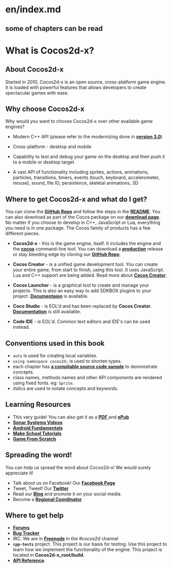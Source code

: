 # en/index.md

## some of chapters can be read

# What is Cocos2d-x?

## About Cocos2d-x
Started in 2010, Cocos2d-x is an open source, cross-platform game engine. It is
loaded with powerful features that allows developers to create spectacular games
with ease.

## Why choose Cocos2d-x
Why would you want to choose Cocos2d-x over other available game engines?

  * Modern C++ API (please refer to the modernizing done in [__version 3.0__](https://github.com/cocos2d/cocos2d-x/blob/cocos2d-x-3.0/docs/RELEASE_NOTES.md#c11-features))

  * Cross-platform - desktop and mobile

  * Capability to test and debug your game on the desktop and then push it to a
  mobile or desktop target
  
  * A vast API of functionality including sprites, actions, animations, particles,
  transitions, timers, events (touch, keyboard, accelerometer, mouse), sound,
  file IO, persistence, skeletal animations, 3D

## Where to get Cocos2d-x and what do I get?
You can clone the [__GitHub Repo__](https://github.com/cocos2d/cocos2d-x) and follow the steps in the [__README__](https://github.com/cocos2d/cocos2d-x/blob/v3/README.md). You can also download as part of the Cocos package on our [__download page__](http://cocos2d-x.org/download). No matter if you choose to develop in C++, JavaScript or Lua, everything you need is in one package. The Cocos family of products has a few different pieces.

  * __Cocos2d-x__ - this is the game engine, itself. It includes the engine and the
  [__cocos__](http://cocos2d-x.org/docs/editors_and_tools/cocosCLTool/index.html) command-line tool. You can download a [__production__](http://cocos2d-x.org/download)
  release or stay bleeding edge by cloning our [__GitHub Repo__](https://github.com/cocos2d/cocos2d-x).

  * __Cocos Creator__ - is a unified game development tool. You can create your
  entire game, from start to finish, using this tool. It uses JavaScript. Lua and
  C++ support are being added. Read more about [__Cocos Creator__](http://cocos2d-x.org/docs/editors_and_tools/creator/index.html).

  * __Cocos Launcher__ - is a graphical tool to create and manage your projects.
  This is also an easy way to add SDKBOX plugins to your project. [__Documentaion__](http://cocos2d-x.org/docs/cocos/cocos/index.html)
  is available.

  * __Coco Studio__ - is EOL'd and has been replaced by __Cocos Creator__. [__Documentation__](http://cocos2d-x.org/docs/deprecated/studio/index.html)
  is still available.

  * __Code IDE__ -  is EOL'd. Common text editors and IDE's can be used instead.

## Conventions used in this book
* `auto` is used for creating local variables.
* `using namespace cocos2d;` is used to shorten types.
* each chapter has [__a compilable source code sample__](https://github.com/chukong/programmers-guide-samples) to  demonstrate concepts.
* class names, methods names and other API components are rendered using fixed fonts. eg: `Sprite`.
* *italics* are used to notate concepts and keywords.

## Learning Resources
* This very guide! You can also get it as a [__PDF__ ](http://cocos2d-x.org/docs/ProgrammersGuide.pdf) and [__ePub__](http://cocos2d-x.org/docs/ProgrammersGuide.epub)
* [__Sonar Systems Videos__](https://www.youtube.com/user/sonarsystemslimited/search?query=Cocos2d-x)
* [__Android Fundamentals__](https://developer.android.com/guide/components/fundamentals.html)
* [__Make School Tutorials__](https://www.makeschool.com/tutorials/)
* [__Game From Scratch__](http://www.gamefromscratch.com/page/cocos2d-x-CPP-Game-Programming-Tutorial-Series.aspx)

## Spreading the word!
You can help us spread the word about Cocos2d-x! We would surely appreciate it!

* Talk about us on Facebook! Our [__Facebook Page__](https://www.facebook.com/cocos2dx/)
* Tweet, Tweet! Our [__Twitter__](https://twitter.com/cocos2dx)
* Read our [__Blog__](http://blog.Cocos2d-x.org/) and promote it on your social media.
* Become a [__Regional Coordinator__](http://discuss.Cocos2d-x.org/t/we-need-regional-coordinators/24104)

## Where to get help
* [__Forums__](http://discuss.Cocos2d-x.org)
* [__Bug Tracker__](https://github.com/cocos2d/cocos2d-x/issues)
* IRC. We are in [__Freenode__](https://webchat.freenode.net/) in the _#cocos2d_ channel
* __`cpp-tests`__ project. This project is our basis for testing. Use this project to
learn how we implement the functionality of the engine. This project is located in
__Cocos2d-x_root/build.__
* [__API Reference__](http://cocos2d-x.org/docs/api-ref/index.html).
